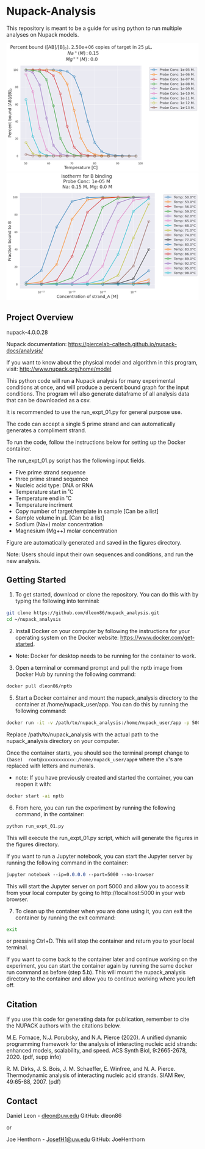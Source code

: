 # Nupack-Analysis

This repository is meant to be a guide for using python to run multiple analyses on Nupack models.

![NUPACK_results_20230413_213625.png](figures%2FNUPACK_results_20230413_213625.png)
![NUPACK_results_20230413_213627.png](figures%2FNUPACK_results_20230413_213627.png)

## Project Overview
nupack-4.0.0.28

Nupack documentation: https://piercelab-caltech.github.io/nupack-docs/analysis/

If you want to know about the physical model and algorithm in this program, visit: http://www.nupack.org/home/model

This python code will run a Nupack analysis for many experimental conditions at once, and will produce a percent bound graph for the input conditions. The program will also generate dataframe of all analysis data that can be downloaded as a csv.

It is recommended to use the run_expt_01.py for general purpose use.

The code can accept a single 5 prime strand and can automatically generates a compliment strand.

To run the code, follow the instructions below for setting up the Docker container.

The run_expt_01.py script has the following input fields.

* Five prime strand sequence
* three prime strand sequence
* Nucleic acid type: DNA or RNA
* Temperature start in ˚C
* Temperature end in ˚C
* Temperature incriment
* Copy number of target/template in sample [Can be a list]
* Sample volume in μL [Can be a list]
* Sodium (Na+) molar concentration
* Magnesium (Mg++) molar concentration

Figure are automatically generated and saved in the figures directory.

Note: Users should input their own sequences and conditions, and run the new analysis.

## Getting Started
1. To get started, download or clone the repository. You can do this with by typing the following into terminal:

```bash
git clone https://github.com/dleon86/nupack_analysis.git
cd ~/nupack_analysis
```

2. Install Docker on your computer by following the instructions for your operating system on the Docker website: 
https://www.docker.com/get-started.

* Note: Docker for desktop needs to be running for the container to work.

3. Open a terminal or command prompt and pull the nptb image from Docker Hub by running the following command:

```bash
docker pull dleon86/nptb
```

5. Start a Docker container and mount the nupack_analysis directory to the container at /home/nupack_user/app. You can 
do this by running the following command:

```bash
docker run -it -v /path/to/nupack_analysis:/home/nupack_user/app -p 5000:5000 dleon86/nptb
```
Replace /path/to/nupack_analysis with the actual path to the nupack_analysis directory on your computer.

Once the container starts, you should see the terminal prompt change to `(base) 
root@xxxxxxxxxxxx:/home/nupack_user/app#` where the `x`'s are replaced with letters and numerals. 

* note: If you have previously created and started the container, you can reopen it with:

```bash
docker start -ai nptb
```

6. From here, you can run the experiment by running the following command, in the container:
```bash
python run_expt_01.py
```
This will execute the run_expt_01.py script, which will generate the figures in the figures directory.

If you want to run a Jupyter notebook, you can start the Jupyter server by running the following command in the container:

```css
jupyter notebook --ip=0.0.0.0 --port=5000 --no-browser
```
This will start the Jupyter server on port 5000 and allow you to access it from your local computer by going to http://localhost:5000 in your web browser.

7. To clean up the container when you are done using it, you can exit the container by running the exit command:
```bash
exit
```

or pressing Ctrl+D. This will stop the container and return you to your local terminal.

If you want to come back to the container later and continue working on the experiment, you can start the container 
again by running the same docker run command as before (step 5.b). This will mount the nupack_analysis directory to the 
container and allow you to continue working where you left off.

## Citation
If you use this code for generating data for publication, remember to cite the NUPACK authors with the citations below.

M.E. Fornace, N.J. Porubsky, and N.A. Pierce (2020). A unified dynamic programming framework for the analysis of interacting nucleic acid strands: enhanced models, scalability, and speed. ACS Synth Biol, 9:2665-2678, 2020. (pdf, supp info)

R. M. Dirks, J. S. Bois, J. M. Schaeffer, E. Winfree, and N. A. Pierce. Thermodynamic analysis of interacting nucleic acid strands. SIAM Rev, 49:65-88, 2007. (pdf)

## Contact
Daniel Leon - dleon@uw.edu GitHub: dleon86

or

Joe Henthorn - JosefH1@uw.edu GitHub: JoeHenthorn